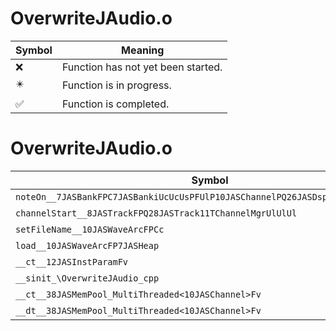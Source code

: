 # OverwriteJAudio.o
| Symbol | Meaning 
| ------------- | ------------- 
| :x: | Function has not yet been started. 
| :eight_pointed_black_star: | Function is in progress. 
| :white_check_mark: | Function is completed. 


# OverwriteJAudio.o
| Symbol | Decompiled? |
| ------------- | ------------- |
| `noteOn__7JASBankFPC7JASBankiUcUcUsPFUlP10JASChannelPQ26JASDsp8TChannelPv_vPv` | :x: |
| `channelStart__8JASTrackFPQ28JASTrack11TChannelMgrUlUlUl` | :x: |
| `setFileName__10JASWaveArcFPCc` | :x: |
| `load__10JASWaveArcFP7JASHeap` | :x: |
| `__ct__12JASInstParamFv` | :x: |
| `__sinit_\OverwriteJAudio_cpp` | :x: |
| `__ct__38JASMemPool_MultiThreaded<10JASChannel>Fv` | :x: |
| `__dt__38JASMemPool_MultiThreaded<10JASChannel>Fv` | :x: |
